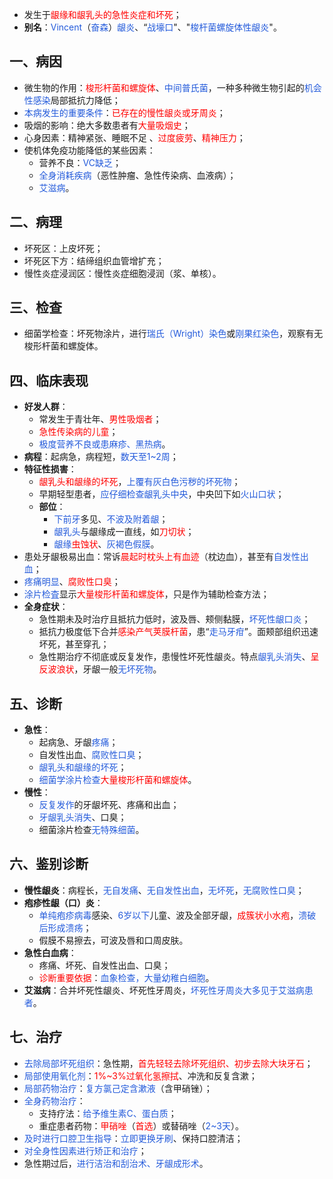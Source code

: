 * 发生于<font color="#ff0000">龈缘和龈乳头的急性炎症和坏死</font>；
* **别名**：<font color="#245bdb">Vincent</font>（<font color="#245bdb">奋森</font>）<font color="#245bdb">龈炎</font>、“<font color="#245bdb">战壕口</font>"、"<font color="#245bdb">梭杆菌螺旋体性龈炎</font>"。

## 一、病因
* 微生物的作用：<font color="#ff0000">梭形杆菌和螺旋体</font>、<font color="#245bdb">中间普氏菌</font>，一种多种微生物引起的<font color="#245bdb">机会性感染</font>局部抵抗力降低；
* <font color="#245bdb">本病发生的重要条件</font>：<font color="#ff0000">已存在的慢性龈炎或牙周炎</font>；
* 吸烟的影响：绝大多数患者有<font color="#ff0000">大量吸烟史</font>；
* 心身因素：精神紧张、睡眠不足 、<font color="#ff0000">过度疲劳</font>、<font color="#ff0000">精神压力</font>；
* 使机体免疫功能降低的某些因素：
	* 营养不良：<font color="#245bdb">VC缺乏</font>；
	* <font color="#245bdb">全身消耗疾病</font>（恶性肿瘤、急性传染病、血液病）；
	* <font color="#245bdb">艾滋病</font>。

## 二、病理
* 坏死区：上皮坏死；
* 坏死区下方：结缔组织血管增扩充；
* 慢性炎症浸润区：慢性炎症细胞浸润（浆、单核）。

## 三、检查
* 细菌学检查：坏死物涂片，进行<font color="#245bdb">瑞氏（Wright）染色</font>或<font color="#245bdb">刚果红染色</font>，观察有无梭形杆菌和螺旋体。

## 四、临床表现
* **好发人群**：
	* 常发生于青壮年、<font color="#ff0000">男性吸烟者</font>；
	* <font color="#ff0000">急性传染病的儿童</font>；
	* <font color="#245bdb">极度营养不良或患麻疹、黑热病</font>。
* **病程**：起病急，病程短，<font color="#245bdb">数天至1~2周</font>；
* **特征性损害**：
	* <font color="#ff0000">龈乳头和龈缘的坏死</font>，<font color="#245bdb">上覆有灰白色污秽的坏死物</font>；
	* 早期轻型患者，<font color="#245bdb">应仔细检查龈乳头中央</font>，中央凹下如<font color="#245bdb">火山口状</font>；
	* **部位**：
		* <font color="#245bdb">下前牙</font>多见、<font color="#245bdb">不波及附着龈</font>；
		* <font color="#245bdb">龈乳头</font>与龈缘成一直线，如<font color="#ff0000">刀切状</font>；
		* <font color="#245bdb">龈缘</font><font color="#ff0000">虫蚀状</font>、<font color="#245bdb">灰褐色假膜</font>。
* 患处牙龈极易出血：常诉<font color="#ff0000">晨起时枕头上有血迹</font>（枕边血），甚至有<font color="#245bdb">自发性出血</font>；
* <font color="#245bdb">疼痛明显</font>、<font color="#ff0000">腐败性口臭</font>；
* <font color="#245bdb">涂片检査</font>显示<font color="#ff0000">大量梭形杆菌和螺旋体</font>，只是作为辅助检查方法；
* **全身症状**：
	* 急性期未及时治疗且抵抗力低时，波及唇、颊侧黏膜，<font color="#245bdb">坏死性龈口炎</font>；
	* 抵抗力极度低下合并<font color="#ff0000">感染产气荚膜杆菌</font>，患“<font color="#245bdb">走马牙疳</font>”。面颊部组织迅速坏死，甚至穿孔；
	* 急性期治疗不彻底或反复发作，患慢性坏死性龈炎。特点<font color="#245bdb">龈乳头消失</font>、<font color="#ff0000">呈反波浪状</font>，牙龈一般<font color="#245bdb">无坏死物</font>。

## 五、诊断
* **急性**：
	* 起病急、牙龈<font color="#245bdb">疼痛</font>；
	* 自发性出血、<font color="#245bdb">腐败性口臭</font>；
	* <font color="#245bdb">龈乳头和龈缘的坏死</font>；
	* <font color="#245bdb">细菌学涂片检查</font><font color="#ff0000">大量梭形杆菌和螺旋体</font>。
* **慢性**：
	* <font color="#245bdb">反复发作</font>的牙龈坏死、疼痛和出血；
	* <font color="#245bdb">牙龈乳头消失</font>、口臭；
	* 细菌涂片检查<font color="#245bdb">无特殊细菌</font>。

## 六、鉴别诊断
* **慢性龈炎**：病程长，<font color="#245bdb">无自发痛</font>、<font color="#245bdb">无自发性出血</font>，<font color="#245bdb">无坏死</font>，<font color="#245bdb">无腐败性口臭</font>；
* **疱疹性龈（口）炎**：
	* <font color="#245bdb">单纯疱疹病毒</font>感染、<font color="#245bdb">6岁以下</font>儿童、波及全部牙龈，<font color="#ff0000">成簇状小水疱</font>，<font color="#245bdb">溃破后形成溃疡</font>；
	* 假膜不易擦去，可波及唇和口周皮肤。
* **急性白血病**：
	* 疼痛、坏死、自发性出血、口臭；
	* <font color="#ff0000">诊断重要依据</font>：<font color="#245bdb">血象检查，大量幼稚白细胞</font>。
* **艾滋病**：合并坏死性龈炎、坏死性牙周炎，<font color="#245bdb">坏死性牙周炎大多见于艾滋病患者</font>。

## 七、治疗
* <font color="#245bdb">去除局部坏死组织</font>：急性期，<font color="#ff0000">首先轻轻去除坏死组织、初步去除大块牙石</font>；
* <font color="#245bdb">局部使用氧化剂</font>：<font color="#ff0000">1%~3%过氧化氢擦拭</font>、冲洗和反复含漱；
* <font color="#245bdb">局部药物治疗</font>：<font color="#245bdb">复方氯己定含漱液</font>（含甲硝锉）；
* <font color="#245bdb">全身药物治疗</font>：
	* 支持疗法：<font color="#245bdb">给予维生素C、蛋白质</font>；
	* 重症患者药物：<font color="#ff0000">甲硝唑</font>（<font color="#ff0000">首选</font>）或替硝唑（<font color="#245bdb">2~3天</font>）。
* <font color="#245bdb">及时进行口腔卫生指导</font>：<font color="#245bdb">立即更换牙刷</font>、保持口腔清洁；
* <font color="#245bdb">对全身性因素进行矫正和治疗</font>；
* 急性期过后，<font color="#245bdb">进行洁治和刮治术、牙龈成形术</font>。



